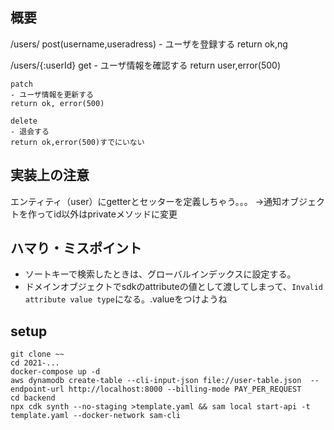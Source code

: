 
## 概要

/users/
    post(username,useradress)
    - ユーザを登録する
    return ok,ng

/users/{:userId}
    get
    - ユーザ情報を確認する
    return user,error(500)

    patch
    - ユーザ情報を更新する
    return ok, error(500)

    delete
    - 退会する
    return ok,error(500)すでにいない



## 実装上の注意

エンティティ（user）にgetterとセッターを定義しちゃう。。。
->通知オブジェクトを作ってid以外はprivateメソッドに変更

## ハマり・ミスポイント

- ソートキーで検索したときは、グローバルインデックスに設定する。
- ドメインオブジェクトでsdkのattributeの値として渡してしまって、`Invalid attribute value type`になる。.valueをつけようね

## setup

```
git clone ~~
cd 2021-...
docker-compose up -d
aws dynamodb create-table --cli-input-json file://user-table.json  --endpoint-url http://localhost:8000 --billing-mode PAY_PER_REQUEST
cd backend
npx cdk synth --no-staging >template.yaml && sam local start-api -t template.yaml --docker-network sam-cli
```